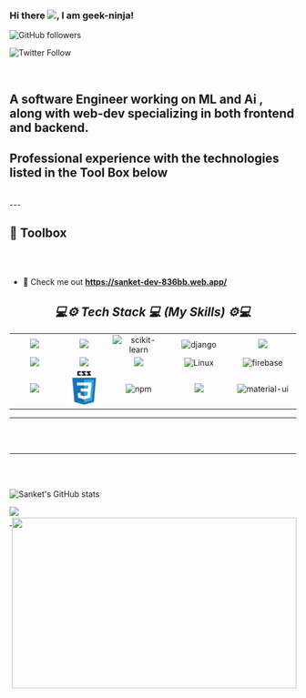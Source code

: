 ### Hi there <img src="https://raw.githubusercontent.com/MartinHeinz/MartinHeinz/master/wave.gif" width="30px">, I am geek-ninja!
![GitHub followers](https://img.shields.io/github/followers/geek-ninja?style=social)


![Twitter Follow](https://img.shields.io/twitter/follow/sanketpuhan?style=social)

<br>

<h2>A software Engineer working on ML and Ai , along with web-dev specializing in both frontend and backend.</h2>
<h2>Professional experience with the technologies listed in the Tool Box below</h2>
<br>
---

<h2>🧰 Toolbox</h2>
<br><br>

- 👨‍ Check me out **https://sanket-dev-836bb.web.app/**
<h2 align='center'><i>💻⚙ Tech Stack 💻 (My Skills) ⚙💻</i></h2>

<table width="100">
<tr>
    <td align='center' width="190">
        <img src="https://github.com/abranhe/programming-languages-logos/blob/master/src/javascript/javascript.svg" width="80">
    </td>
    <td align='center' width="190">
        <img src="https://user-images.githubusercontent.com/68724228/119315331-5cea3780-bc93-11eb-9bbf-bc2c9f083e00.png" width="60">
    </td>
    <td align='center' width="190">
        <img src = 'https://upload.wikimedia.org/wikipedia/commons/thumb/0/05/Scikit_learn_logo_small.svg/1200px-Scikit_learn_logo_small.svg.png' alt = 'scikit-learn' height = '80' width = '80'/>
    </td>
    <td align='center' width="190">
        <img src = 'https://cdn.worldvectorlogo.com/logos/django-community.svg' alt = 'django' height = '80' width = '80'/>
    </td>
      <td align='center' width="190">
        <img src="https://git-scm.com/images/logos/downloads/Git-Icon-1788C.png" width="80">
    </td>
</tr>
<tr>
    <td align='center'>
        <img src="https://upload.wikimedia.org/wikipedia/commons/thumb/2/2d/Tensorflow_logo.svg/1200px-Tensorflow_logo.svg.png" width="80">
    </td>
    <td align='center'>
        <img src="https://www.vectorlogo.zone/logos/nodejs/nodejs-ar21.svg" >
    </td>
    <td align='center'>
        <img src="https://user-images.githubusercontent.com/68724228/119316381-85266600-bc94-11eb-97ed-3dafb4eb7a43.png" width="80">
    </td>
    <td align='center'>
        <img src = 'https://cdn.worldvectorlogo.com/logos/linux-tux.svg' alt = 'Linux' height = '80' width = '80'/>
    </td>
    <td align='center'>
        <img src = 'https://cdn.worldvectorlogo.com/logos/firebase-1.svg' alt = 'firebase' height = '80' width = '80'/>
    </td>
</tr>
<tr>
    <td align='center'>
        <img src="https://image.flaticon.com/icons/png/512/732/732212.png" width="60">
    </td>
    <td align='center'>
        <img src="https://raw.githubusercontent.com/devicons/devicon/0d6c64dbbf311879f7d563bfc3ccf559f9ed111c/icons/css3/css3-original-wordmark.svg" width="60">
    </td>
    <td align='center'>
        <img src = 'https://cdn.worldvectorlogo.com/logos/npm.svg' alt = 'npm' height = '80' width = '80'/>
    </td>
    <td align='center'>
        <img src="https://github.com/bestofjs/bestofjs-webui/blob/master/public/logos/vscode.svg" width="60">
    </td>
    <td align='center'>
        <img src = 'https://cdn.worldvectorlogo.com/logos/material-ui-1.svg' alt = 'material-ui' height = '80' width = '80'/>
    </td>
</tr>
</table>

---

<br><br>

---
<br><br>

![Sanket's GitHub stats](https://github-readme-stats.vercel.app/api?username=geek-ninja&count_private=true&theme=radical)


</p>
<p align="left">
<img height="300px" src="https://github-readme-stats.vercel.app/api/top-langs/?username=geek-ninja&theme=synthwave">
<img align="right" height="300px" width="500px" src="https://github-readme-streak-stats.herokuapp.com/?user=geek-ninja&theme=synthwave">
</p>

---
